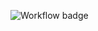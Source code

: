 ![Workflow badge](https://github.com/mirkotp/github-actions-workflow/actions/workflows/main.yml/badge.svg)
